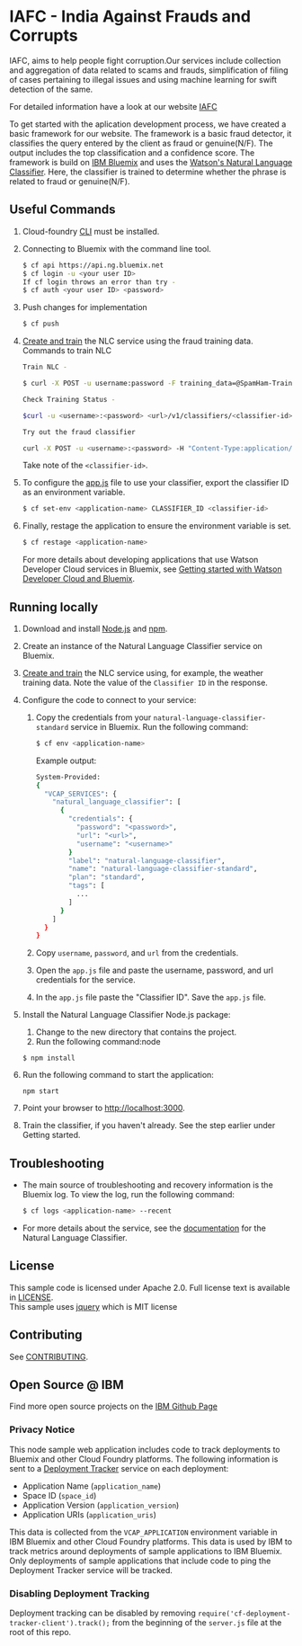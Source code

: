 # IAFC - India Against Frauds and Corrupts

IAFC, aims to help people fight corruption.Our services include collection and aggregation of data related to scams and frauds, simplification of filing of cases pertaining to illegal issues and using machine learning for swift detection of the same.

For detailed information have a look at our website [IAFC](http://anshuchak063.wixsite.com/iafc)

To get started with the aplication development process, we have created a basic framework for our website. The framework is a basic fraud detector, it classifies the query entered by the client as fraud or genuine(N/F). The output includes the top classification and a confidence score. The framework is build on [IBM Bluemix](https://new-console.ng.bluemix.net/) and uses the [Watson's Natural Language Classifier](https://www.ibm.com/watson/developercloud/nl-classifier.html). Here, the classifier is trained to determine whether the phrase is related to fraud or genuine(N/F).

## Useful Commands

1. Cloud-foundry [CLI](https://github.com/cloudfoundry/cli) must be installed.  

2. Connecting to Bluemix with the command line tool.

	```sh
	$ cf api https://api.ng.bluemix.net
	$ cf login -u <your user ID> 
    If cf login throws an error than try -
    $ cf auth <your user ID> <password>
	```

3. Push changes for implementation

	```sh
	$ cf push
	```

4. [Create and train](http://www.ibm.com/smarterplanet/us/en/ibmwatson/developercloud/doc/nl-classifier/get_start.shtml#create) the NLC service using the fraud training data.
   Commands to train NLC
    ```sh
    Train NLC -
    
    $ curl -X POST -u username:password -F training_data=@SpamHam-Train.csv -F training_metadata="{\"language\":\"en\",\"name\":\"My Classifier\"}" "https://gateway.watsonplatform.net/natural-language-classifier/api/v1/classifiers"         
    
    Check Training Status -
    
    $curl -u <username>:<password> <url>/v1/classifiers/<classifier-id>
    
    Try out the fraud classifier
    
    curl -X POST -u <username>:<password> -H "Content-Type:application/json" -d "{\"text\":\"Text\"}" <uri>/v1/classifiers/<classifier_id>/classify  
    ```  
   
   Take note of the `<classifier-id>`.
1. To configure the [app.js](app.js#L48) file to use your classifier, export the classifier ID as an environment variable.

	```sh
	$ cf set-env <application-name> CLASSIFIER_ID <classifier-id>
	```

1. Finally, restage the application to ensure the environment variable is set.

	```sh
	$ cf restage <application-name>
	```

	For more details about developing applications that use Watson Developer Cloud services in Bluemix, see [Getting started with Watson Developer Cloud and Bluemix][getting_started].

## Running locally
1. Download and install [Node.js](http://nodejs.org/) and [npm](https://www.npmjs.com/).

1. Create an instance of the Natural Language Classifier service on Bluemix.

1. [Create and train](http://www.ibm.com/smarterplanet/us/en/ibmwatson/developercloud/doc/nl-classifier/get_start.shtml#create) the NLC service using, for example, the weather training data. Note the value of the `Classifier ID` in the response.

1. Configure the code to connect to your service:

	1. Copy the credentials from your `natural-language-classifier-standard` service in Bluemix. Run the following command:

		```sh
		$ cf env <application-name>
		```

		Example output:

		```sh
		System-Provided:
		{
		  "VCAP_SERVICES": {
			"natural_language_classifier": [
			  {
				"credentials": {
				  "password": "<password>",
				  "url": "<url>",
				  "username": "<username>"
				}
				"label": "natural-language-classifier",
				"name": "natural-language-classifier-standard",
				"plan": "standard",
				"tags": [
				  ...
				]
			  }
			]
		  }
		}
		```

	1. Copy `username`, `password`, and `url` from the credentials.
	1. Open the `app.js` file and paste the username, password, and url credentials for the service.
	1. In the `app.js` file paste the "Classifier ID". Save the `app.js` file.


1. Install the Natural Language Classifier Node.js package:
	1. Change to the new directory that contains the project.
	2. Run the following command:node

	```node
	$ npm install
	```

1. Run the following command to start the application:

	```node
	npm start
	```

1. Point your browser to [http://localhost:3000](http://localhost:3000).

1. Train the classifier, if you haven't already. See the step earlier under Getting started.


## Troubleshooting

* The main source of troubleshooting and recovery information is the Bluemix log. To view the log, run the following command:

  ```sh
  $ cf logs <application-name> --recent
  ```

* For more details about the service, see the [documentation][nlc_docs] for the Natural Language Classifier.

## License

  This sample code is licensed under Apache 2.0. Full license text is available in [LICENSE](LICENSE).  
  This sample uses [jquery](https://jquery.com/) which is MIT license
## Contributing

  See [CONTRIBUTING](CONTRIBUTING.md).

## Open Source @ IBM
  Find more open source projects on the [IBM Github Page](http://ibm.github.io/)

### Privacy Notice

This node sample web application includes code to track deployments to Bluemix and other Cloud Foundry platforms. The following information is sent to a [Deployment Tracker][deploy_track_url] service on each deployment:

* Application Name (`application_name`)
* Space ID (`space_id`)
* Application Version (`application_version`)
* Application URIs (`application_uris`)

This data is collected from the `VCAP_APPLICATION` environment variable in IBM Bluemix and other Cloud Foundry platforms. This data is used by IBM to track metrics around deployments of sample applications to IBM Bluemix. Only deployments of sample applications that include code to ping the Deployment Tracker service will be tracked.

### Disabling Deployment Tracking

Deployment tracking can be disabled by removing `require('cf-deployment-tracker-client').track();` from the beginning of the `server.js` file at the root of this repo.

[deploy_track_url]: https://github.com/cloudant-labs/deployment-tracker
[cloud_foundry]: https://github.com/cloudfoundry/cli
[getting_started]: http://www.ibm.com/smarterplanet/us/en/ibmwatson/developercloud/doc/getting_started/
[nlc_docs]: http://www.ibm.com/smarterplanet/us/en/ibmwatson/developercloud/nl-classifier.html
[sign_up]: https://console.ng.bluemix.net/registration/
